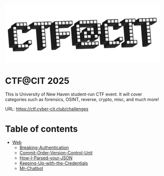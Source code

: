 <p align="center">
  <img src="banner.png">
</p>

# CTF@CIT 2025

This is University of New Haven student-run CTF event. It will cover categories such as forensics, OSINT, reverse, crypto, misc, and much more!

URL: https://ctf.cyber-cit.club/challenges

# Table of contents

* [Web](Web)
  * [Breaking-Authentication](Web/Breaking-Authentication.md)
  * [Commit-Order-Version-Control-Unit](Web/Commit-Order-Version-Control-Unit.md)
  * [How-I-Parsed-your-JSON](Web/How-I-Parsed-your-JSON.md)
  * [Keeping-Up-with-the-Credentials](Web/Keeping-Up-with-the-Credentials.md)
  * [Mr-Chatbot](Web/Mr-Chatbot.md)
